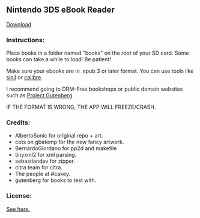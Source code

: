 ## Nintendo 3DS eBook Reader
[Download](https://github.com/reworks/3DS_eBook_Reader/releases/latest "Download the latest release here.")

### Instructions:
Place books in a folder named "books" on the *root* of your SD card. Some books can take a while to load! Be patient!

Make sure your ebooks are in .epub 3 or later format. You can use tools like [sigil](https://sigil-ebook.com/) or [calibre](https://calibre-ebook.com/).

I recommend going to DRM-Free bookshops or public domain websites such as [Project Gutenberg](https://www.gutenberg.org/).

IF THE FORMAT IS WRONG, THE APP WILL FREEZE/CRASH.

### Credits:
- AlbertoSonic for original repo + art.
- cots on gbatemp for the new fancy artwork.
- BernardoGiordano for pp2d and makefile
- tinyxml2 for xml parsing.
- sebastiandev for zipper.
- citra team for citra.
- The people at #cakey.
- gutenberg for books to test with.

### License:
[See here.](https://github.com/reworks/3DS_eBook_Reader/blob/master/LICENSE.txt)